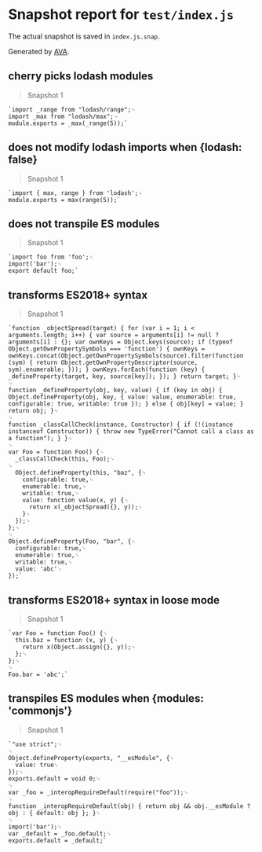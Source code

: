 # Snapshot report for `test/index.js`

The actual snapshot is saved in `index.js.snap`.

Generated by [AVA](https://ava.li).

## cherry picks lodash modules

> Snapshot 1

    `import _range from "lodash/range";␊
    import _max from "lodash/max";␊
    module.exports = _max(_range(5));`

## does not modify lodash imports when {lodash: false}

> Snapshot 1

    `import { max, range } from 'lodash';␊
    module.exports = max(range(5));`

## does not transpile ES modules

> Snapshot 1

    `import foo from 'foo';␊
    import('bar');␊
    export default foo;`

## transforms ES2018+ syntax

> Snapshot 1

    `function _objectSpread(target) { for (var i = 1; i < arguments.length; i++) { var source = arguments[i] != null ? arguments[i] : {}; var ownKeys = Object.keys(source); if (typeof Object.getOwnPropertySymbols === 'function') { ownKeys = ownKeys.concat(Object.getOwnPropertySymbols(source).filter(function (sym) { return Object.getOwnPropertyDescriptor(source, sym).enumerable; })); } ownKeys.forEach(function (key) { _defineProperty(target, key, source[key]); }); } return target; }␊
    ␊
    function _defineProperty(obj, key, value) { if (key in obj) { Object.defineProperty(obj, key, { value: value, enumerable: true, configurable: true, writable: true }); } else { obj[key] = value; } return obj; }␊
    ␊
    function _classCallCheck(instance, Constructor) { if (!(instance instanceof Constructor)) { throw new TypeError("Cannot call a class as a function"); } }␊
    ␊
    var Foo = function Foo() {␊
      _classCallCheck(this, Foo);␊
    ␊
      Object.defineProperty(this, "baz", {␊
        configurable: true,␊
        enumerable: true,␊
        writable: true,␊
        value: function value(x, y) {␊
          return x(_objectSpread({}, y));␊
        }␊
      });␊
    };␊
    ␊
    Object.defineProperty(Foo, "bar", {␊
      configurable: true,␊
      enumerable: true,␊
      writable: true,␊
      value: 'abc'␊
    });`

## transforms ES2018+ syntax in loose mode

> Snapshot 1

    `var Foo = function Foo() {␊
      this.baz = function (x, y) {␊
        return x(Object.assign({}, y));␊
      };␊
    };␊
    ␊
    Foo.bar = 'abc';`

## transpiles ES modules when {modules: 'commonjs'}

> Snapshot 1

    `"use strict";␊
    ␊
    Object.defineProperty(exports, "__esModule", {␊
      value: true␊
    });␊
    exports.default = void 0;␊
    ␊
    var _foo = _interopRequireDefault(require("foo"));␊
    ␊
    function _interopRequireDefault(obj) { return obj && obj.__esModule ? obj : { default: obj }; }␊
    ␊
    import('bar');␊
    var _default = _foo.default;␊
    exports.default = _default;`
